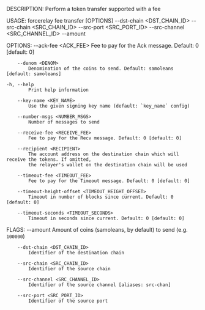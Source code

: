 DESCRIPTION:
Perform a token transfer supported with a fee

USAGE:
    forcerelay fee transfer [OPTIONS] --dst-chain <DST_CHAIN_ID> --src-chain <SRC_CHAIN_ID> --src-port <SRC_PORT_ID> --src-channel <SRC_CHANNEL_ID> --amount <AMOUNT>

OPTIONS:
        --ack-fee <ACK_FEE>
            Fee to pay for the Ack message. Default: 0 [default: 0]

        --denom <DENOM>
            Denomination of the coins to send. Default: samoleans [default: samoleans]

    -h, --help
            Print help information

        --key-name <KEY_NAME>
            Use the given signing key name (default: `key_name` config)

        --number-msgs <NUMBER_MSGS>
            Number of messages to send

        --receive-fee <RECEIVE_FEE>
            Fee to pay for the Recv message. Default: 0 [default: 0]

        --recipient <RECIPIENT>
            The account address on the destination chain which will receive the tokens. If omitted,
            the relayer's wallet on the destination chain will be used

        --timeout-fee <TIMEOUT_FEE>
            Fee to pay for the Timeout message. Default: 0 [default: 0]

        --timeout-height-offset <TIMEOUT_HEIGHT_OFFSET>
            Timeout in number of blocks since current. Default: 0 [default: 0]

        --timeout-seconds <TIMEOUT_SECONDS>
            Timeout in seconds since current. Default: 0 [default: 0]

FLAGS:
        --amount <AMOUNT>
            Amount of coins (samoleans, by default) to send (e.g. `100000`)

        --dst-chain <DST_CHAIN_ID>
            Identifier of the destination chain

        --src-chain <SRC_CHAIN_ID>
            Identifier of the source chain

        --src-channel <SRC_CHANNEL_ID>
            Identifier of the source channel [aliases: src-chan]

        --src-port <SRC_PORT_ID>
            Identifier of the source port
